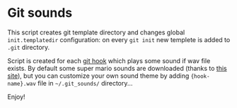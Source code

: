 Git sounds
==========

This script creates git template directory and changes global `init.templatedir` configuration:
on every `git init` new templete is added to `.git` directory.

Script is created for each [git hook](http://githooks.com/) which plays some sound if wav file exists.
By default some super mario sounds are downloaded (thanks to [this site](http://themushroomkingdom.net/media/smw/wav)),
but you can customize your own sound theme by adding `{hook-name}.wav` file in `~/.git_sounds/` directory...

Enjoy!
